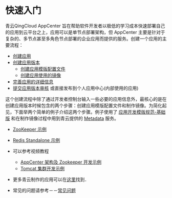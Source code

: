 # 快速入门


青云QingCloud AppCenter 旨在帮助软件开发者以极低的学习成本快速部署自己的应用到云平台之上，应用可以是单节点部署架构，但 AppCenter 主要是针对于复杂的、多节点甚至多角色节点部署的企业应用而提供的服务。创建一个应用的主要流程：

* [创建应用](../app-mgmt/create-app.md)
* [创建应用版本](../app-version-mgmt/create-app-version.md)
	* [创建应用模版配置文件](../app-version-mgmt/create-app-config.md)
	* [创建应用使用的镜像](../app-version-mgmt/images/README.md)
* [完善应用的详细信息](../app-mgmt/create-app.md#complete_app_details)
* [提交应用版本审核](../app-version-mgmt/submit-app-version.md) 或直接发布到个人应用中心(内部使用的应用)

这个创建流程中除了通过开发者控制台输入一些必要的应用信息外，最核心的是在创建应用版本时候包含的两个步骤：创建应用模版配置文件和制作镜像。为简化起见，下面举两个简单的例子介绍这两个步骤。例子使用了 [应用开发模版规范-基础版](../specifications/basic-specifications.md) 和在制作镜像过程中用到青云提供的 [Metadata](../metadata-service.md) 服务。

* [ZooKeeper 示例](zookeeper.md)
* [Redis Standalone 示例](redis-standalone.md)

* 可以参考视频教程 
    * [AppCenter 架构及 Zookeeper 开发示例](https://drive.yunify.com/s/Nzm9xZjz7DEeqRL)
    * [Tomcat 集群开发示例](https://drive.yunify.com/s/Pqc6vGnBiv94a0J)
* 更多青云制作的应用可以在[这里](https://github.com/qingCloudAppcenter/)找到．
* 常见的问题请参考－－[常见问题](../faq/README.md)
